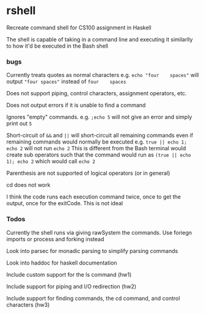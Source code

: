 rshell
======

Recreate command shell for CS100 assignment in Haskell

The shell is capable of taking in a command line and executing it similarlly to how it'd be executed in the Bash shell


### bugs
Currently treats quotes as normal characters
e.g. `echo "four    spaces"` will output `"four spaces"` instead of `four    spaces`

Does not support piping, control characters, assignment operators, etc.

Does not output errors if it is unable to find a command

Ignores "empty" commands.
e.g. `;echo 5` will not give an error and simply print out `5`

Short-circuit of `&&` and `||` will short-circuit all remaining commands even if remaining commands would normally be executed
e.g. `true || echo 1; echo 2` will not run `echo 2`
This is different from the Bash terminal would create sub operators such that the command would run as `(true || echo 1); echo 2` which would call `echo 2`

Parenthesis are not supported of logical operators (or in general)

cd does not work

I think the code runs each execution command twice, once to get the output, once for the exitCode. This is not ideal

### Todos
Currently the shell runs via giving rawSystem the commands. Use foriegn imports or process and forking instead

Look into parsec for monadic parsing to simplify parsing commands

Look into haddoc for haskell documentation

Include custom support for the ls command (hw1)

Include support for piping and I/O redirection (hw2)

Include support for finding commands, the cd command, and control characters (hw3)

